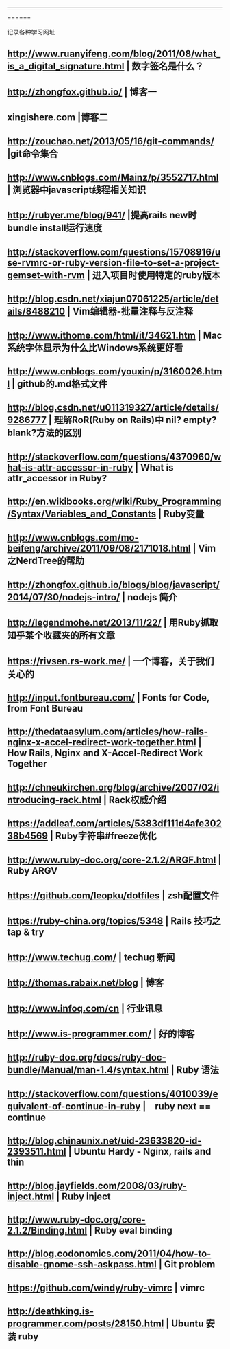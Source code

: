 ------
======

记录各种学习网址


http://www.ruanyifeng.com/blog/2011/08/what_is_a_digital_signature.html  | 数字签名是什么？
---------------------------------------------------------------------------------------------------------------------------
http://zhongfox.github.io/                                               | 博客一
---------------------------------------------------------------------------------------------------------------------------
xingishere.com                                                           |博客二
---------------------------------------------------------------------------------------------------------------------------
http://zouchao.net/2013/05/16/git-commands/                              |git命令集合
---------------------------------------------------------------------------------------------------------------------------
http://www.cnblogs.com/Mainz/p/3552717.html                              | 浏览器中javascript线程相关知识
---------------------------------------------------------------------------------------------------------------------------
http://rubyer.me/blog/941/                                               |提高rails new时bundle install运行速度
---------------------------------------------------------------------------------------------------------------------------
http://stackoverflow.com/questions/15708916/use-rvmrc-or-ruby-version-file-to-set-a-project-gemset-with-rvm  | 进入项目时使用特定的ruby版本
---------------------------------------------------------------------------------------------------------------------------
http://blog.csdn.net/xiajun07061225/article/details/8488210              |  Vim编辑器-批量注释与反注释
---------------------------------------------------------------------------------------------------------------------------
http://www.ithome.com/html/it/34621.htm                                  | Mac系统字体显示为什么比Windows系统更好看
---------------------------------------------------------------------------------------------------------------------------
http://www.cnblogs.com/youxin/p/3160026.html                             | github的.md格式文件
---------------------------------------------------------------------------------------------------------------------------
http://blog.csdn.net/u011319327/article/details/9286777                  | 理解RoR(Ruby on Rails)中 nil? empty? blank?方法的区别
---------------------------------------------------------------------------------------------------------------------------
http://stackoverflow.com/questions/4370960/what-is-attr-accessor-in-ruby | What is attr_accessor in Ruby?
---------------------------------------------------------------------------------------------------------------------------
http://en.wikibooks.org/wiki/Ruby_Programming/Syntax/Variables_and_Constants | Ruby变量
------------------------------------------------------------------------------------------------------------------------
http://www.cnblogs.com/mo-beifeng/archive/2011/09/08/2171018.html        | Vim之NerdTree的帮助
-----------------------------------------------------------------------------------------------------------------------
http://zhongfox.github.io/blogs/blog/javascript/2014/07/30/nodejs-intro/ | nodejs 简介
------------------------------------------------------------------------------------------------------------------------
http://legendmohe.net/2013/11/22/                                        | 用Ruby抓取知乎某个收藏夹的所有文章
------------------------------------------------------------------------------------------------------------------------
https://rivsen.rs-work.me/                                               | 一个博客，关于我们关心的
-----------------------------------------------------------------------------------------------------------------------
http://input.fontbureau.com/                                             | Fonts for Code, from Font Bureau
-----------------------------------------------------------------------------------------------------------------------
http://thedataasylum.com/articles/how-rails-nginx-x-accel-redirect-work-together.html | How Rails, Nginx and X-Accel-Redirect Work Together
------------------------------------------------------------------------------------------------------------------------
http://chneukirchen.org/blog/archive/2007/02/introducing-rack.html       | Rack权威介绍
------------------------------------------------------------------------------------------------------------------------
https://addleaf.com/articles/5383df111d4afe30238b4569                    | Ruby字符串#freeze优化
------------------------------------------------------------------------------------------------------------------------
http://www.ruby-doc.org/core-2.1.2/ARGF.html                             | Ruby ARGV
------------------------------------------------------------------------------------------------------------------------
https://github.com/leopku/dotfiles                                       | zsh配置文件
------------------------------------------------------------------------------------------------------------------------
https://ruby-china.org/topics/5348                                       | Rails 技巧之 tap & try
------------------------------------------------------------------------------------------------------------------------
http://www.techug.com/                                                   | techug 新闻
------------------------------------------------------------------------------------------------------------------------
http://thomas.rabaix.net/blog                                            | 博客
------------------------------------------------------------------------------------------------------------------------
http://www.infoq.com/cn                                                  | 行业讯息
------------------------------------------------------------------------------------------------------------------------
http://www.is-programmer.com/                                            | 好的博客
------------------------------------------------------------------------------------------------------------------------
http://ruby-doc.org/docs/ruby-doc-bundle/Manual/man-1.4/syntax.html      | Ruby 语法
------------------------------------------------------------------------------------------------------------------------
http://stackoverflow.com/questions/4010039/equivalent-of-continue-in-ruby |　ruby next == continue
------------------------------------------------------------------------------------------------------------------------
http://blog.chinaunix.net/uid-23633820-id-2393511.html                   | Ubuntu Hardy - Nginx, rails and thin
------------------------------------------------------------------------------------------------------------------------
http://blog.jayfields.com/2008/03/ruby-inject.html                       | Ruby  inject
------------------------------------------------------------------------------------------------------------------------
http://www.ruby-doc.org/core-2.1.2/Binding.html                          | Ruby eval binding
------------------------------------------------------------------------------------------------------------------------
http://blog.codonomics.com/2011/04/how-to-disable-gnome-ssh-askpass.html | Git problem
------------------------------------------------------------------------------------------------------------------------
https://github.com/windy/ruby-vimrc                                      | vimrc
------------------------------------------------------------------------------------------------------------------------
http://deathking.is-programmer.com/posts/28150.html                      | Ubuntu 安装 ruby
------------------------------------------------------------------------------------------------------------------------
